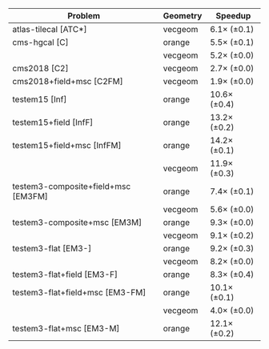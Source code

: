 | Problem                             | Geometry |      Speedup |
| ----------------------------------- | -------- | ------------ |
| atlas-tilecal [ATC*]                | vecgeom  |  6.1× (±0.1) |
| cms-hgcal [C]                       | orange   |  5.5× (±0.1) |
|                                     | vecgeom  |  5.2× (±0.0) |
| cms2018 [C2]                        | vecgeom  |  2.7× (±0.0) |
| cms2018+field+msc [C2FM]            | vecgeom  |  1.9× (±0.0) |
| testem15 [Inf]                      | orange   | 10.6× (±0.4) |
| testem15+field [InfF]               | orange   | 13.2× (±0.2) |
| testem15+field+msc [InfFM]          | orange   | 14.2× (±0.1) |
|                                     | vecgeom  | 11.9× (±0.3) |
| testem3-composite+field+msc [EM3FM] | orange   |  7.4× (±0.1) |
|                                     | vecgeom  |  5.6× (±0.0) |
| testem3-composite+msc [EM3M]        | orange   |  9.3× (±0.0) |
|                                     | vecgeom  |  9.1× (±0.2) |
| testem3-flat [EM3-]                 | orange   |  9.2× (±0.3) |
|                                     | vecgeom  |  8.2× (±0.0) |
| testem3-flat+field [EM3-F]          | orange   |  8.3× (±0.4) |
| testem3-flat+field+msc [EM3-FM]     | orange   | 10.1× (±0.1) |
|                                     | vecgeom  |  4.0× (±0.0) |
| testem3-flat+msc [EM3-M]            | orange   | 12.1× (±0.2) |
